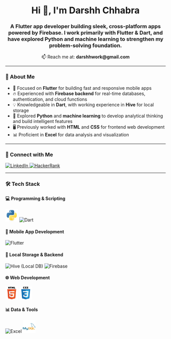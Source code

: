 <h1 align="center">Hi 👋, I'm Darshh Chhabra</h1>
<h3 align="center">A Flutter app developer building sleek, cross-platform apps powered by Firebase. I work primarily with Flutter & Dart, and have explored Python and machine learning to strengthen my problem-solving foundation.</h3>

<p align="center">📫 Reach me at: <strong>darshhwork@gmail.com</strong></p>

---

### 🚀 About Me
- 📱 Focused on **Flutter** for building fast and responsive mobile apps  
- 🔥 Experienced with **Firebase backend** for real-time databases, authentication, and cloud functions  
- 💡 Knowledgeable in **Dart**, with working experience in **Hive** for local storage  
- 🧠 Explored **Python** and **machine learning** to develop analytical thinking and build intelligent features  
- 🖥️ Previously worked with **HTML** and **CSS** for frontend web development  
- 📊 Proficient in **Excel** for data analysis and visualization

---

### 🤝 Connect with Me
<p align="left">
  <a href="https://www.linkedin.com/in/darshh-chhabra-39834a1a6" target="_blank" rel="noreferrer">
    <img src="https://cdn.jsdelivr.net/gh/devicons/devicon/icons/linkedin/linkedin-original.svg" alt="LinkedIn" width="40" height="40"/>
  </a>
  <a href="https://www.hackerrank.com/darshh0009" target="_blank" rel="noreferrer">
    <img src="https://cdn.jsdelivr.net/gh/devicons/devicon/icons/hackerrank/hackerrank-original.svg" alt="HackerRank" width="40" height="40"/>
  </a>
</p>


---

### 🛠️ Tech Stack

#### 💻 Programming & Scripting
<p>
  <img src="https://raw.githubusercontent.com/devicons/devicon/master/icons/python/python-original.svg" alt="Python" width="40" height="40"/>
  <img src="https://upload.wikimedia.org/wikipedia/commons/7/7e/Dart-logo.png" alt="Dart" width="40" height="40"/>
</p>

#### 📱 Mobile App Development
<p>
  <img src="https://cdn.worldvectorlogo.com/logos/flutter.svg" alt="Flutter" width="40" height="40"/>
</p>

#### 🔄 Local Storage & Backend
<p>
  <img src="https://miro.medium.com/v2/resize:fit:1200/1*3Tel-ZMFCafTricp8RoxHg.jpeg" alt="Hive (Local DB)" width="40" height="40"/>
  <img src="https://www.vectorlogo.zone/logos/firebase/firebase-icon.svg" alt="Firebase" width="40" height="40"/>
</p>

#### 🌐 Web Development
<p>
  <img src="https://raw.githubusercontent.com/devicons/devicon/master/icons/html5/html5-original-wordmark.svg" alt="HTML5" width="40" height="40"/>
  <img src="https://raw.githubusercontent.com/devicons/devicon/master/icons/css3/css3-original-wordmark.svg" alt="CSS3" width="40" height="40"/>
</p>

#### 📊 Data & Tools
<p>
  <img src="https://cdn.icon-icons.com/icons2/2429/PNG/512/microsoft_excel_logo_icon_147174.png" alt="Excel" width="40" height="40"/>
  <img src="https://raw.githubusercontent.com/devicons/devicon/master/icons/mysql/mysql-original-wordmark.svg" alt="MySQL" width="40" height="40"/>
</p>
